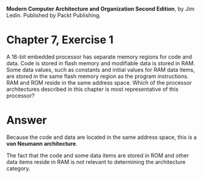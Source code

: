 __Modern Computer Architecture and Organization Second Edition__, by Jim Ledin. Published by Packt Publishing.
# Chapter 7, Exercise 1

A 16-bit embedded processor has separate memory regions for code and data. Code is stored in flash memory and modifiable data is stored in RAM. Some data values, such as constants and initial values for RAM data items, are stored in the same flash memory region as the program instructions. RAM and ROM reside in the same address space. Which of the processor architectures described in this chapter is most representative of this processor?

# Answer
Because the code and data are located in the same address space, this is a **von Neumann architecture**.

The fact that the code and some data items are stored in ROM and other data items reside in RAM is not relevant to determining the architecture category.
